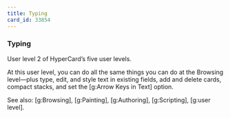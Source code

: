 ```yaml
---
title: Typing
card_id: 33854
---
```


### Typing

User level 2 of HyperCard’s five user levels.  

At this user level, you can do all the same things you can do at the Browsing level—plus type, edit, and style text in existing fields, add and delete cards, compact stacks, and set the [g:Arrow Keys in Text] option.

See also: [g:Browsing], [g:Painting], [g:Authoring], [g:Scripting], [g:user level]. 